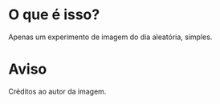 # O que é isso?

Apenas um experimento de imagem do dia aleatória, simples.

# Aviso 

Créditos ao autor da imagem.

